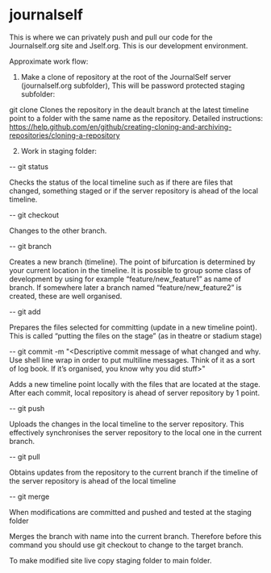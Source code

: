# journalself

This is where we can privately push and pull our code for the Journalself.org site and Jself.org. This is our development environment.

Approximate work flow:

1. Make a clone of repository at the root of the JournalSelf server (journalself.org subfolder), This will be password protected staging subfolder:

git clone <repository URL>
Clones the repository in the deault branch at the latest timeline point to a folder with the same name as the repository.
Detailed instructions: https://help.github.com/en/github/creating-cloning-and-archiving-repositories/cloning-a-repository

2. Work in staging folder:

-- git status

Checks the status of the local timeline such as if there are files that changed, something staged or if the server repository is ahead of the local timeline.

-- git checkout <branch name>

Changes to the other branch.

-- git branch <branch name>

Creates a new branch (timeline). The point of bifurcation is determined by your current location in the timeline. It is possible to group some class of development by using for example “feature/new_feature1” as name of branch. If somewhere later a branch named “feature/new_feature2” is created, these are well organised.

-- git add <files>
  
Prepares the files selected for committing (update in a new timeline point). This is called “putting the files on the stage” (as in theatre or stadium stage)
  
-- git commit -m "<Descriptive commit message of what changed and why. Use shell line wrap in order to put multiline messages. Think of it as a sort of log book. If it’s organised, you know why you did stuff>"

Adds a new timeline point locally with the files that are located at the stage. After each commit, local repository is ahead of server repository by 1 point.

-- git push

Uploads the changes in the local timeline to the server repository. This effectively synchronises the server repository to the local one in the current branch.

-- git pull

Obtains updates from the repository to the current branch if the timeline of the server repository is ahead of the local timeline

-- git merge <branch name>

When modifications are committed and pushed and tested at the staging folder

Merges the branch with name <branch name> into the current branch. Therefore before this command you should use git checkout to change to the target branch.

To make modified site live copy staging folder to main folder.
